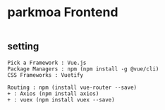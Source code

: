 # parkmoa Frontend

```

```

## setting
```
Pick a Framework : Vue.js
Package Managers : npm (npm install -g @vue/cli)
CSS Frameworks : Vuetify
```
```
Routing : npm (install vue-router --save)
+ : Axios (npm install axios)
+ : vuex (npm install vuex --save)
```

